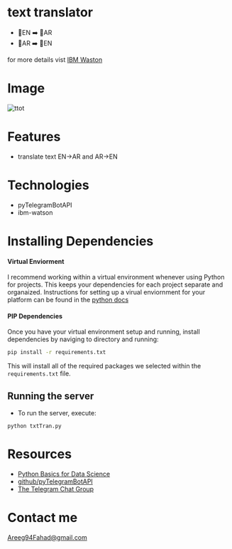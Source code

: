 # text translator
- 📜EN ➡️ 📜AR 
- 📜AR ➡️ 📜EN

for more details vist [IBM Waston](https://www.ibm.com/cloud/watson-text-to-speech)


# Image
![ttot](https://user-images.githubusercontent.com/30151596/119551006-c9ebf300-bda1-11eb-84eb-bbf6357b873e.jpg)



# Features
- translate text EN->AR and AR->EN

# Technologies
- pyTelegramBotAPI
- ibm-watson
# Installing Dependencies

#### Virtual Enviorment 

I recommend working within a virtual environment whenever using Python for projects. This keeps your dependencies for each project separate and organaized. Instructions for setting up a virual enviornment for your platform can be found in the [python docs](https://packaging.python.org/guides/installing-using-pip-and-virtual-environments/)

#### PIP Dependencies

Once you have your virtual environment setup and running, install dependencies by naviging to directory and running:

```bash
pip install -r requirements.txt
```

This will install all of the required packages we selected within the `requirements.txt` file.

## Running the server

- To run the server, execute:

```
python txtTran.py
```
# Resources
- [Python Basics for Data Science](https://www.edx.org/new/course/python-basics-for-data-science)
- [github/pyTelegramBotAPI](https://github.com/eternnoir/pyTelegramBotAPI)
- [The Telegram Chat Group](https://telegram.me/joinchat/Bn4ixj84FIZVkwhk2jag6A)

# Contact me 
Areeg94Fahad@gmail.com
